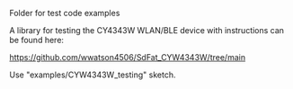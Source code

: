 Folder for test code examples

A library for testing the CY4343W WLAN/BLE device with instructions can be found here:

https://github.com/wwatson4506/SdFat_CYW4343W/tree/main

Use "examples/CYW4343W_testing" sketch.
